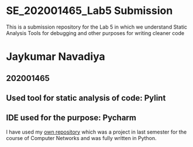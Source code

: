 # SE_202001465_Lab5 Submission
This is a submission repository for the Lab 5 in which we understand Static Analysis Tools for debugging and other purposes for writing cleaner code

# Jaykumar Navadiya
## 202001465

## Used tool for static analysis of code: Pylint
## IDE used for the purpose: Pycharm

I have used my [own repository](https://github.com/jaynavadiya/TF3-Video-Streaming-With-RTSP-And-RTP) which was a project in last semester for the course of Computer Networks and was fully written in Python.




